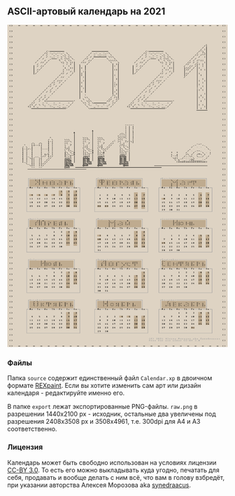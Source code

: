 ## ASCII-артовый календарь на 2021

![календарь](https://github.com/SynedraAcus/2021_calendar/blob/main/exports/raw.png)

### Файлы

Папка `source` содержит единственный файл `Calendar.xp` в двоичном формате
[REXpaint](https://www.gridsagegames.com/rexpaint/). Если вы хотите изменить
сам арт или дизайн календаря - редактируйте именно его.

В папке `export` лежат экспортированные PNG-файлы. `raw.png` в разрешении
1440х2100 px - исходник, остальные два увеличены под разрешения 2408x3508 px
и 3508x4961, т.е. 300dpi для A4 и A3 соответственно.

### Лицензия

Календарь может быть свободно использован на условиях лицензии
[CC-BY 3.0](https://creativecommons.org/licenses/by/3.0/legalcode). То есть
его можно выкладывать куда угодно, печатать для себя, продавать и вообще делать
с ним всё, что вам в голову взбредёт, при указании авторства Алексея Морозова
aka [synedraacus](https://github.com/SynedraAcus).
